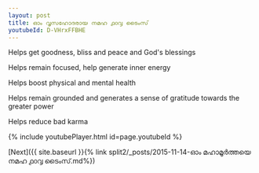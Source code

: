```yaml
---
layout: post
title: ഓം വൃസഹോദരായ നമഹ ൧൦൮ ടൈംസ്
youtubeId: D-VHrxFFBHE
---
```

 
 
Helps get goodness, bliss and peace and God's blessings
 
Helps remain focused, help generate inner energy 
 
Helps boost physical and mental health 
 
Helps remain grounded and generates a sense of gratitude towards the greater power 
 
Helps reduce bad karma
 
 
 
 


{% include youtubePlayer.html id=page.youtubeId %}
 
[Next]({{ site.baseurl }}{% link  split2/_posts/2015-11-14-ഓം മഹാമൂർത്തയെ നമഹ ൧൦൮ ടൈംസ്.md%})
 
